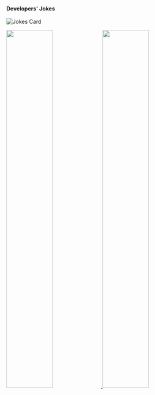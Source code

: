 <br/>**Developers' Jokes** <br/><br/> ![Jokes Card](https://readme-jokes.vercel.app/api?theme=react&hideBorder)

<div>
  <a href="https://github.com/tobyqin">
  <img width=49% src="https://github-readme-stats.vercel.app/api?username=tobyqin&card_width=500&include_all_commits=true&theme=react" />
</a>
<a href="https://github.com/tobyqin">
  <img width=49% src="https://github-readme-stats.vercel.app/api/top-langs?username=tobyqin&layout=compact&langs_count=8&card_width=320&theme=react" />
</a>
</div>


